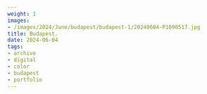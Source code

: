 ```yaml
---
weight: 1
images:
- /images/2024/June/budapest/budapest-1/20240604-P1090517.jpg
title: Budapest.
date: 2024-06-04
tags:
- archive
- digital
- color
- budapest
- portfolio
---
```


